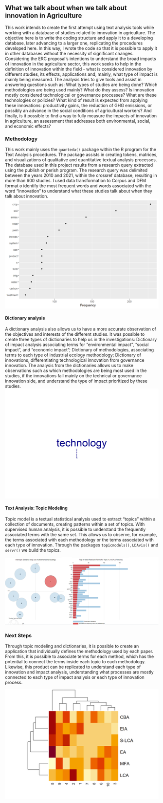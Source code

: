 ## What we talk about when we talk about innovation in Agriculture

This work intends to create the first attempt using text analysis tools while working with a database of studies related to innovation in agriculture. The objective here is to write the coding structure and apply it to a developing database, later advancing to a larger one, replicating the procedures developed here. In this way, I wrote the code so that it is possible to apply it in other databases without the necessity of significant changes.
Considering the ERC proposal’s intentions to understand the broad impacts of innovation in the agriculture sector, this work seeks to help in the definition of innovation within the field - what is considered innovation by different studies, its effects, applications and, mainly, what type of impact is mainly being measured. The analysis tries to give tools and assist in answering questions such as:
What types of studies are being done?
Which methodologies are being used mainly? What do they assess?
Is innovation mostly considered technological or governance processes? What are these technologies or policies?
What kind of result is expected from applying these innovations: productivity gains, the reduction of GHG emissions, or possibly an advance in the social conditions of agricultural workers?
And finally, is it possible to find a way to fully measure the impacts of innovation in agriculture, an assessment that addresses both environmental, social, and economic effects?

### Methodology
This work mainly uses the `quanteda()` package within the R program for the Text Analysis procedures. The package assists in creating tokens, matrices, and visualizations of qualitative and quantitative textual analysis processes. The database used in this project results from a research query extracted using the publish or perish program. The research query was delimited between the years 2010 and 2021, within the crossref database, resulting in more than 600 studies.
I used data transformation to Corpus and DFM format o identify the most frequent words and words associated with the word “innovation” to understand what these studies talk about when they talk about innovation.
![](https://github.com/rennnas/Agriculture-Text-Analysis/blob/main/imagem%201.png)

#### Dictionary analysis
A dictionary analysis also allows us to have a more accurate observation of the objectives and interests of the different studies. It was possible to create three types of dictionaries to help us in the investigations:
Dictionary of impact analysis associating terms for “environmental impact”, “social impact”, and “economic impact”;
Dictionary of methodologies, associating terms to each type of industrial ecology methodology;
Dictionary of innovations, differentiating technological innovation from governance innovation.
The analysis from the dictionaries allows us to make observations such as which methodologies are being most used in the studies, if the innovations fall mainly on the technical or governance innovation side, and understand the type of impact prioritized by these studies.
![](https://github.com/rennnas/Agriculture-Text-Analysis/blob/main/imagem%202.png)
 
#### Text Analysis: Topic Modeling
Topic model is a textual statistical analysis used to extract “topics” within a collection of documents, creating patterns within a set of topics. With supervised human analysis, it is possible to understand the frequently associated terms with the same set. This allows us to observe, for example, the terms associated with each methodology or the terms associated with each type of innovation. Through the packages `topicmodels()`, `LDAvis()` and `servr()` we build the topics.
 
![](https://github.com/rennnas/Agriculture-Text-Analysis/blob/main/Imagem%203.png)
 
 
### Next Steps
Through topic modeling and dictionaries, it is possible to create an application that individually defines the methodology used by each paper. From this, it is possible to associate terms for each method, which has the potential to connect the terms inside each topic to each methodology. Likewise, this product can be replicated to understand each type of innovation and impact analysis, understanding what processes are mostly connected to each type of impact analysis or each type of innovation process.
 
![](https://github.com/rennnas/Agriculture-Text-Analysis/blob/main/Imagem%204.png)
